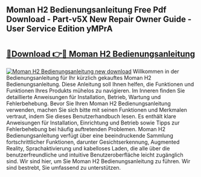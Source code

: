 ## Moman H2 Bedienungsanleitung Free Pdf Download - Part-v5X New Repair Owner Guide - User Service Edition yMPrA

# <h2><a href="http://df3hk1.blite.top/?on=Moman+H2+Bedienungsanleitung">🔗Download 👉🔴 Moman H2 Bedienungsanleitung</a></h2>

[![Moman H2 Bedienungsanleitung new download](https://i.imgur.com/lujVjoI.png)](http://df3hk1.blite.top/?on=Moman+H2+Bedienungsanleitung)
Willkommen in der Bedienungsanleitung für Ihr kürzlich gekauftes Moman H2 Bedienungsanleitung. Diese Anleitung soll Ihnen helfen, die Funktionen und Funktionen Ihres Produkts mühelos zu navigieren. Im Inneren finden Sie detaillierte Anweisungen für Installation, Betrieb, Wartung und Fehlerbehebung. Bevor Sie Ihren Moman H2 Bedienungsanleitung verwenden, machen Sie sich bitte mit seinen Funktionen und Merkmalen vertraut, indem Sie dieses Benutzerhandbuch lesen. Es enthält klare Anweisungen für Installation, Einrichtung und Betrieb sowie Tipps zur Fehlerbehebung bei häufig auftretenden Problemen. Moman H2 Bedienungsanleitung verfügt über eine beeindruckende Sammlung fortschrittlicher Funktionen, darunter Gesichtserkennung, Augmented Reality, Sprachaktivierung und kabelloses Laden, die alle über die benutzerfreundliche und intuitive Benutzeroberfläche leicht zugänglich sind. Wir sind hier, um Sie Moman H2 Bedienungsanleitung zu führen. Wir sind bestrebt, Sie umfassend zu unterstützen.
